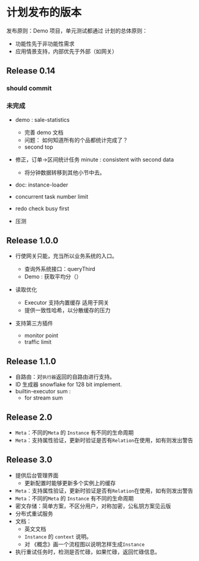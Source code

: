 # 计划发布的版本

发布原则：Demo 项目，单元测试都通过
计划的总体原则：
- 功能性先于非功能性需求
- 应用情景支持，内部优先于外部（如网关）

## Release 0.14

### should commit

### 未完成

- demo : sale-statistics
  - 完善 demo 文档
  - 问题： 如何知道所有的个品都统计完成了？
  - second top 

- 修正，订单->区间统计任务
    minute : consistent with second data 
    - 将分钟数据转移到其他小节中去。

- doc: instance-loader

- concurrent task number limit 
- redo check busy first

- 压测

## Release 1.0.0

- 行使网关只能，充当所以业务系统的入口。
  - 查询外系统接口：queryThird
  - Demo : 获取平均分（）
- 读取优化
  - Executor 支持内置缓存 适用于网关
  - 提供一致性哈希，以分散缓存的压力

- 支持第三方插件
  * monitor point
  * traffic limit

## Release 1.1.0


- 自路由：对`执行器`返回的自路由进行支持。
- ID 生成器 snowflake for 128 bit implement.
- builtin-executor sum :
  - for stream sum

## Release 2.0

- `Meta`：不同的`Meta` 的 `Instance` 有不同的生命周期
- `Meta`：支持属性验证，更新时验证是否有`Relation`在使用，如有则发出警告

## Release 3.0

- 提供后台管理界面
  - 更新配置时能够更新多个实例上的缓存
- `Meta`：支持属性验证，更新时验证是否有`Relation`在使用，如有则发出警告
- `Meta`：不同的`Meta` 的 `Instance` 有不同的生命周期
-  密文存储：简单方案，不区分用户，对称加密，公私钥方案见云版
- 分布式重试服务
- 文档：
  - 英文文档
  - `Instance` 的 `context` 说明。
  - 对 《概念》画一个流程图以说明怎样生成`Instance`
- 执行重试任务时，检测是否忙碌，如果忙碌，返回忙碌信息。

